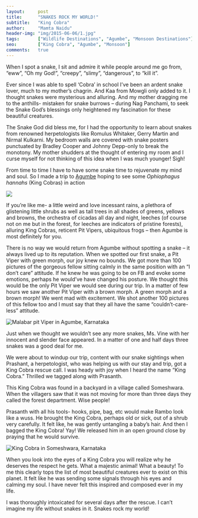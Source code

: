 ```yaml
---
layout:     post
title:      "SNAKES ROCK MY WORLD!"
subtitle:   "King Cobra"
author:     "Mamta Naidu"
header-img: "img/2015-06-06/1.jpg"
tags:       ["Wildlife Destinations", "Agumbe", "Monsoon Destinations"]
seo:		["King Cobra", "Agumbe", "Monsoon"]
comments:   true
---
```



<p>When I spot a snake, I sit and admire it while people around me go from, “eww”, “Oh my God!”, “creepy”, “slimy”, “dangerous”, to “kill it”.</p>

<p> Ever since I was able to spell ‘Cobra’ in school I’ve been an ardent snake lover, much to my mother’s chagrin. And Kaa from Mowgli only added to it. I thought snakes were mysterious and alluring. And my mother dragging me to the anthills- mistaken for snake burrows – during Nag Panchami, to seek the Snake God’s blessings only heightened my fascination for these beautiful creatures.</p>

<p>The Snake God did bless me, for I had the opportunity to learn about snakes from renowned herpetologists like Romulus Whitaker, Gerry Martin and Nirmal Kulkarni. My bedroom walls are covered with snake posters punctuated by Bradley Cooper and Johnny Depp-only to break the monotony. My mother shudders at the thought of entering my room and I curse myself for not thinking of this idea when I was much younger! Sigh!</p>

<p> From time to time I have to have some snake time to rejuvenate my mind and soul. So I made a trip to <a href="http://www.wilderhood.com/destination/Agumbe">Agumbe</a> hoping to see some <em>Ophiophagus hannahs</em> (King Cobras) in action</p>

<img src="{{ site.baseurl }}/img/2015-06-06/1.jpg">

<p> If you’re like me- a little weird and love incessant rains, a plethora of glistening little shrubs as well as tall trees in all shades of greens, yellows and browns, the orchestra of cicadas all day and night, leeches (of course not on me but in the forest, for leeches are indicators of pristine forests), alluring King Cobras, reticent Pit Vipers, ubiquitous frogs – then Agumbe is most definitely for you.</p>

<p> There is no way we would return from Agumbe without spotting a snake – it always lived up to its reputation. When we spotted our first snake, a Pit Viper with green morph, our joy knew no bounds. We got more than 100 pictures of the gorgeous fellow sitting calmly in the same position with an “I don’t care” attitude. If he knew he was going to be on FB and evoke some emotions, perhaps he would’ve have changed his posture. We thought this would be the only Pit Viper we would see during our trip. In a matter of few hours we saw another Pit Viper with a brown morph. A green morph and a brown morph! We went mad with excitement. We shot another 100 pictures of this fellow too and I must say that they all have the same “couldn’t-care-less” attitude.</p>

<img src="{{ site.baseurl }}/img/2015-06-06/2.jpg" alt="Malabar pit Viper in Agumbe, Karnataka">

<p>Just when we thought we wouldn’t see any more snakes, Ms. Vine with her innocent and slender face appeared. In a matter of one and half days three snakes was a good deal for me.</p>

<p>We were about to windup our trip, content with our snake sightings when Prashant, a herpetologist, who was helping us with our stay and trip, got a King Cobra rescue call. I was heady with joy when I heard the name “King Cobra.” Thrilled we tagged along with Prasanth.</p>

<p>This King Cobra was found in a backyard in a village called Someshwara. When the villagers saw that it was not moving for more than three days they called the forest department. Wise people!</p>

<p>Prasanth with all his tools- hooks, pipe, bag, etc would make Rambo look like a wuss. He brought the King Cobra, perhaps old or sick, out of a shrub very carefully. It felt like, he was gently untangling a baby’s hair. And then I bagged the King Cobra! Yay! We released him in an open ground close by praying that he would survive.</p>

<img src="{{ site.baseurl }}/img/2015-06-06/3.jpg" alt="King Cobra in Someshwara, Karnataka">

<p>When you look into the eyes of a King Cobra you will realize why he deserves the respect he gets. What a majestic animal! What a beauty! To me this clearly tops the list of most beautiful creatures ever to exist on this planet. It felt like he was sending some signals through his eyes and calming my soul. I have never felt this inspired and composed ever in my life.</p>

<p>I was thoroughly intoxicated for several days after the rescue. I can’t imagine my life without snakes in it. Snakes rock my world!</p>

